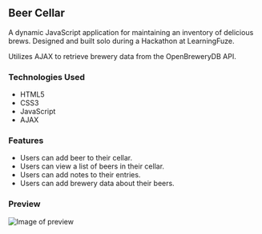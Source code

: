 ## Beer Cellar

A dynamic JavaScript application for maintaining an inventory of delicious brews.
Designed and built solo during a Hackathon at LearningFuze.

Utilizes AJAX to retrieve brewery data from the OpenBreweryDB API.

### Technologies Used
* HTML5
* CSS3
* JavaScript
* AJAX

### Features
* Users can add beer to their cellar.
* Users can view a list of beers in their cellar.
* Users can add notes to their entries.
* Users can add brewery data about their beers.

### Preview
![Image of preview](images/beer-cellar-dome.gif)

